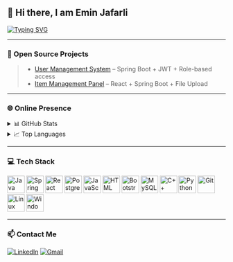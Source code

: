 ## 👋 Hi there, I am Emin Jafarli  

[![Typing SVG](https://readme-typing-svg.herokuapp.com?font=Fira+Code&pause=1000&color=3DB5F7&width=435&lines=Full-Stack+Web+Developer;Java+%26+React+Oriented+Engineer)](https://git.io/typing-svg)

---

### 🚀 Open Source Projects

> - [User Management System](https://github.com/eminjafarli/user-management) – Spring Boot + JWT + Role-based access  
> - [Item Management Panel](https://github.com/eminjafarli/item-panel) – React + Spring Boot + File Upload

---

### 🌐 Online Presence

<details>
  <summary>📊 GitHub Stats</summary><br>
  <img alt="Emin's GitHub Stats" src="https://github-readme-stats.vercel.app/api?username=eminjafarli&count_private=true&show_icons=true&theme=algolia" />
</details>

<details>
  <summary>📈 Top Languages</summary><br>
  <img alt="Top Languages" src="https://github-readme-stats.vercel.app/api/top-langs/?username=eminjafarli&theme=algolia&langs_count=10&layout=compact" />
</details>

---

### 💻 Tech Stack

[<img src="https://cdn.jsdelivr.net/gh/devicons/devicon/icons/java/java-original.svg" alt="Java" width="40"/>](https://www.java.com/)
[<img src="https://cdn.jsdelivr.net/gh/devicons/devicon/icons/spring/spring-original.svg" alt="Spring Boot" width="40"/>](https://spring.io/projects/spring-boot)
[<img src="https://cdn.jsdelivr.net/gh/devicons/devicon/icons/react/react-original.svg" alt="React" width="40"/>](https://react.dev/)
[<img src="https://cdn.jsdelivr.net/gh/devicons/devicon/icons/postgresql/postgresql-original.svg" alt="PostgreSQL" width="40"/>](https://www.postgresql.org/)
[<img src="https://cdn.jsdelivr.net/gh/devicons/devicon/icons/javascript/javascript-original.svg" alt="JavaScript" width="40"/>](https://developer.mozilla.org/en-US/docs/Web/JavaScript)
[<img src="https://cdn.jsdelivr.net/gh/devicons/devicon/icons/html5/html5-original.svg" alt="HTML" width="40"/>](https://developer.mozilla.org/en-US/docs/Web/HTML)
[<img src="https://cdn.jsdelivr.net/gh/devicons/devicon/icons/bootstrap/bootstrap-original.svg" alt="Bootstrap" width="40"/>](https://getbootstrap.com/)
[<img src="https://cdn.jsdelivr.net/gh/devicons/devicon/icons/mysql/mysql-original.svg" alt="MySQL" width="40"/>](https://www.mysql.com/)
[<img src="https://cdn.jsdelivr.net/gh/devicons/devicon/icons/cplusplus/cplusplus-original.svg" alt="C++" width="40"/>](https://isocpp.org/)
[<img src="https://cdn.jsdelivr.net/gh/devicons/devicon/icons/python/python-original.svg" alt="Python" width="40"/>](https://www.python.org/)
[<img src="https://cdn.jsdelivr.net/gh/devicons/devicon/icons/git/git-original.svg" alt="Git" width="40"/>](https://git-scm.com/)
[<img src="https://cdn.jsdelivr.net/gh/devicons/devicon/icons/linux/linux-original.svg" alt="Linux" width="40"/>](https://www.linux.org/)
[<img src="https://cdn.jsdelivr.net/gh/devicons/devicon/icons/windows8/windows8-original.svg" alt="Windows" width="40"/>](https://www.microsoft.com/en-us/windows)

---

### 📫 Contact Me

[![LinkedIn](https://img.shields.io/badge/LinkedIn-0077B5?style=for-the-badge&logo=linkedin&logoColor=white)](https://www.linkedin.com/in/eminjaf)
[![Gmail](https://img.shields.io/badge/Gmail-EA4335?style=for-the-badge&logo=gmail&logoColor=white)](mailto:eminjafarli02@gmail.com?subject=GitHub%20Contact)


